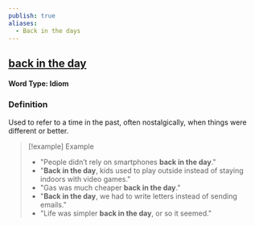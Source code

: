 ```yaml
---
publish: true
aliases:
  - Back in the days
---
```


## [back in the day](https://dictionary.cambridge.org/dictionary/english/back-in-the-day)
#### Word Type: Idiom

### Definition
Used to refer to a time in the past, often nostalgically, when things were different or better.

> [!example] Example
> 
> - "People didn’t rely on smartphones **back in the day**."
> - "**Back in the day**, kids used to play outside instead of staying indoors with video games."
> - "Gas was much cheaper **back in the day**."
> - "**Back in the day**, we had to write letters instead of sending emails."
> - "Life was simpler **back in the day**, or so it seemed."